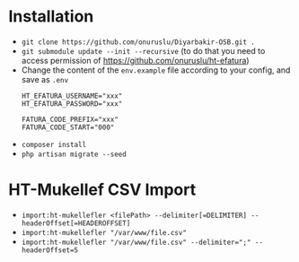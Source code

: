 # Installation
*   `git clone https://github.com/onuruslu/Diyarbakir-OSB.git .`
*   `git submodule update --init --recursive`
    (to do that you need to access permission of https://github.com/onuruslu/ht-efatura)
*   Change the content of the `env.example` file according to your config,
    and save as `.env`
    ```
    HT_EFATURA_USERNAME="xxx"
    HT_EFATURA_PASSWORD="xxx"
    
    FATURA_CODE_PREFIX="xxx"
    FATURA_CODE_START="000"
    ```
*   `composer install`
*   `php artisan migrate --seed`

# HT-Mukellef CSV Import
*   `import:ht-mukellefler <filePath> --delimiter[=DELIMITER] --headerOffset[=HEADEROFFSET]`
*   `import:ht-mukellefler "/var/www/file.csv"`
*   `import:ht-mukellefler "/var/www/file.csv" --delimiter=";" --headerOffset=5`
